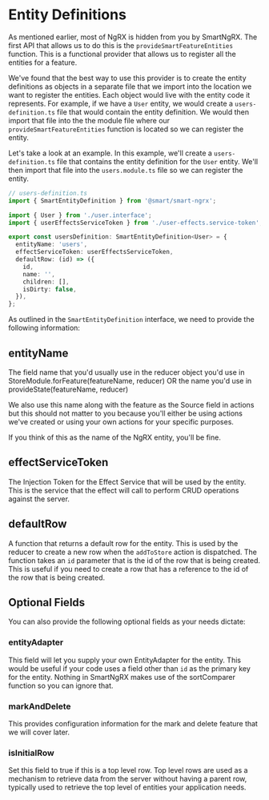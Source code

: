# Entity Definitions

As mentioned earlier, most of NgRX is hidden from you by SmartNgRX. The first API that allows us to do this is the `provideSmartFeatureEntities` function. This is a functional provider that allows us to register all the entities for a feature.

We've found that the best way to use this provider is to create the entity definitions as objects in a separate file that we import into the location we want to register the entities. Each object would live with the entity code it represents. For example, if we have a `User` entity, we would create a `users-definition.ts` file that would contain the entity definition. We would then import that file into the the module file where our `provideSmartFeatureEntities` function is located so we can register the entity.

Let's take a look at an example. In this example, we'll create a `users-definition.ts` file that contains the entity definition for the `User` entity. We'll then import that file into the `users.module.ts` file so we can register the entity.

```typescript
// users-definition.ts
import { SmartEntityDefinition } from '@smart/smart-ngrx';

import { User } from './user.interface';
import { userEffectsServiceToken } from './user-effects.service-token';

export const usersDefinition: SmartEntityDefinition<User> = {
  entityName: 'users',
  effectServiceToken: userEffectsServiceToken,
  defaultRow: (id) => ({
    id,
    name: '',
    children: [],
    isDirty: false,
  }),
};
```

As outlined in the `SmartEntityDefinition` interface, we need to provide the following information:

## entityName

The field name that you'd usually use in the reducer object you'd use in StoreModule.forFeature(featureName, reducer) OR the name you'd use in provideState(featureName, reducer)

We also use this name along with the feature as the Source field in actions but this should not matter to you because you'll either be using actions we've created or using your own actions for your specific purposes.

If you think of this as the name of the NgRX entity, you'll be fine.

## effectServiceToken

The Injection Token for the Effect Service that will be used by the entity. This is the service that the effect will call to perform CRUD operations against the server.

## defaultRow

A function that returns a default row for the entity. This is used by the reducer to create a new row when the `addToStore` action is dispatched. The function takes an `id` parameter that is the id of the row that is being created. This is useful if you need to create a row that has a reference to the id of the row that is being created.

## Optional Fields

You can also provide the following optional fields as your needs dictate:

### entityAdapter

This field will let you supply your own EntityAdapter for the entity. This would be useful if your code uses a field other than `id` as the primary key for the entity. Nothing in SmartNgRX makes use of the sortComparer function so you can ignore that.

### markAndDelete

This provides configuration information for the mark and delete feature that we will cover later.

### isInitialRow

Set this field to true if this is a top level row. Top level rows are used as a mechanism to retrieve data from the server without having a parent row, typically used to retrieve the top level of entities your application needs.
